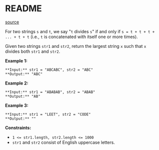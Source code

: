 # README #
[source](https://leetcode.com/problems/greatest-common-divisor-of-strings/)

For two strings `s` and `t`, we say "`t` divides `s`" if and only if `s = t + t + t + ... + t + t` (i.e., `t` is concatenated with itself one or more times).

Given two strings `str1` and `str2`, return the largest string `x` such that `x` divides both `str1` and `str2`.


**Example 1:**

```
**Input:** str1 = "ABCABC", str2 = "ABC"
**Output:** "ABC"
```

**Example 2:**

```
**Input:** str1 = "ABABAB", str2 = "ABAB"
**Output:** "AB"
```

**Example 3:**

```
**Input:** str1 = "LEET", str2 = "CODE"
**Output:** ""
```


**Constraints:**


+ `1 <= str1.length, str2.length <= 1000`
+ `str1` and `str2` consist of English uppercase letters.


